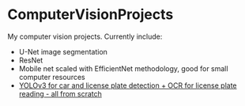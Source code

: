 # ComputerVisionProjects
My computer vision projects.
Currently include:

- U-Net image segmentation
- ResNet
- Mobile net scaled with EfficientNet methodology, good for small computer resources
- [YOLOv3 for car and license plate detection + OCR for license plate reading - all from scratch](https://github.com/JolaKl/soft_kompjuting)
